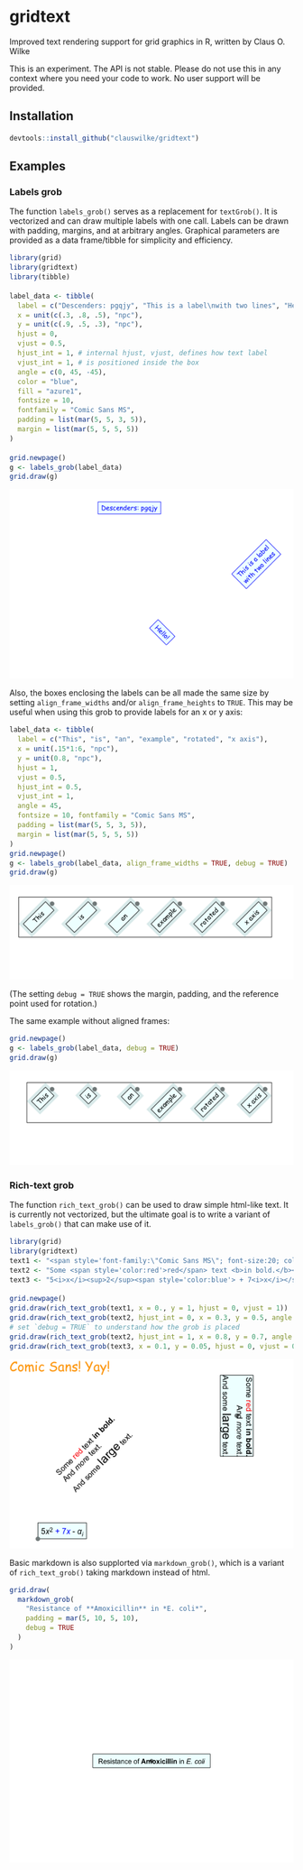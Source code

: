 
<!-- README.md is generated from README.Rmd. Please edit that file -->

# gridtext

Improved text rendering support for grid graphics in R, written by Claus
O. Wilke

This is an experiment. The API is not stable. Please do not use this in
any context where you need your code to work. No user support will be
provided.

## Installation

``` r
devtools::install_github("clauswilke/gridtext")
```

## Examples

### Labels grob

The function `labels_grob()` serves as a replacement for `textGrob()`.
It is vectorized and can draw multiple labels with one call. Labels can
be drawn with padding, margins, and at arbitrary angles. Graphical
parameters are provided as a data frame/tibble for simplicity and
efficiency.

``` r
library(grid)
library(gridtext)
library(tibble)

label_data <- tibble(
  label = c("Descenders: pgqjy", "This is a label\nwith two lines", "Hello!"),
  x = unit(c(.3, .8, .5), "npc"),
  y = unit(c(.9, .5, .3), "npc"),
  hjust = 0,
  vjust = 0.5,
  hjust_int = 1, # internal hjust, vjust, defines how text label
  vjust_int = 1, # is positioned inside the box
  angle = c(0, 45, -45),
  color = "blue",
  fill = "azure1",
  fontsize = 10,
  fontfamily = "Comic Sans MS",
  padding = list(mar(5, 5, 3, 5)),
  margin = list(mar(5, 5, 5, 5))
)

grid.newpage()
g <- labels_grob(label_data)
grid.draw(g)
```

![](man/figures/README-unnamed-chunk-3-1.png)<!-- -->

Also, the boxes enclosing the labels can be all made the same size by
setting `align_frame_widths` and/or `align_frame_heights` to `TRUE`.
This may be useful when using this grob to provide labels for an x or y
axis:

``` r
label_data <- tibble(
  label = c("This", "is", "an", "example", "rotated", "x axis"),
  x = unit(.15*1:6, "npc"),
  y = unit(0.8, "npc"),
  hjust = 1,
  vjust = 0.5,
  hjust_int = 0.5,
  vjust_int = 1,
  angle = 45,
  fontsize = 10, fontfamily = "Comic Sans MS",
  padding = list(mar(5, 5, 3, 5)),
  margin = list(mar(5, 5, 5, 5))
)
grid.newpage()
g <- labels_grob(label_data, align_frame_widths = TRUE, debug = TRUE)
grid.draw(g)
```

![](man/figures/README-unnamed-chunk-4-1.png)<!-- -->

(The setting `debug = TRUE` shows the margin, padding, and the reference
point used for rotation.)

The same example without aligned frames:

``` r
grid.newpage()
g <- labels_grob(label_data, debug = TRUE)
grid.draw(g)
```

![](man/figures/README-unnamed-chunk-5-1.png)<!-- -->

### Rich-text grob

The function `rich_text_grob()` can be used to draw simple html-like
text. It is currently not vectorized, but the ultimate goal is to write
a variant of `labels_grob()` that can make use of it.

``` r
library(grid)
library(gridtext)
text1 <- "<span style='font-family:\"Comic Sans MS\"; font-size:20; color:orange'>Comic Sans! Yay!</span>"
text2 <- "Some <span style='color:red'>red</span> text <b>in bold.</b><br>And <i>more</i> text.<br>And some <span style='font-size:18'>large</span> text."
text3 <- "5<i>x</i><sup>2</sup><span style='color:blue'> + 7<i>x</i></span> - <i>α<sub>i</sub></i>"

grid.newpage()
grid.draw(rich_text_grob(text1, x = 0., y = 1, hjust = 0, vjust = 1))
grid.draw(rich_text_grob(text2, hjust_int = 0, x = 0.3, y = 0.5, angle = 45))
# set `debug = TRUE` to understand how the grob is placed
grid.draw(rich_text_grob(text2, hjust_int = 1, x = 0.8, y = 0.7, angle = -90, debug = TRUE))
grid.draw(rich_text_grob(text3, x = 0.1, y = 0.05, hjust = 0, vjust = 0, padding = mar(5, 5, 5, 5), debug = TRUE))
```

![](man/figures/README-unnamed-chunk-6-1.png)<!-- -->

Basic markdown is also supplorted via `markdown_grob()`, which is a
variant of `rich_text_grob()` taking markdown instead of html.

``` r
grid.draw(
  markdown_grob(
    "Resistance of **Amoxicillin** in *E. coli*",
    padding = mar(5, 10, 5, 10),
    debug = TRUE
  )
)
```

![](man/figures/README-unnamed-chunk-7-1.png)<!-- -->
